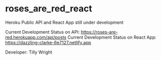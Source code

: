 # roses_are_red_react

Heroku Public API and React App still under development

Current Development Status on API: https://roses-are-red.herokuapp.com/api/posts
Current Development Status on React App: https://dazzling-clarke-6e7127.netlify.app

Developer: Tilly Wright
